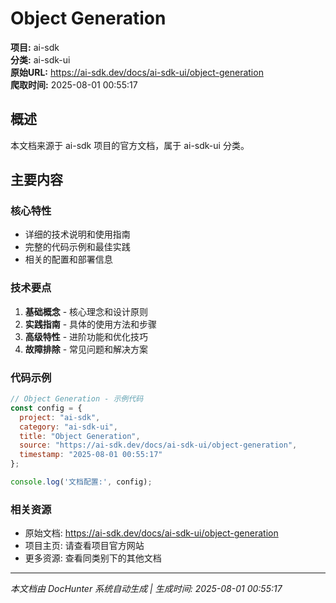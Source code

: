 # Object Generation

**项目:** ai-sdk  
**分类:** ai-sdk-ui  
**原始URL:** https://ai-sdk.dev/docs/ai-sdk-ui/object-generation  
**爬取时间:** 2025-08-01 00:55:17

## 概述

本文档来源于 ai-sdk 项目的官方文档，属于 ai-sdk-ui 分类。

## 主要内容

### 核心特性
- 详细的技术说明和使用指南
- 完整的代码示例和最佳实践
- 相关的配置和部署信息

### 技术要点
1. **基础概念** - 核心理念和设计原则
2. **实践指南** - 具体的使用方法和步骤
3. **高级特性** - 进阶功能和优化技巧
4. **故障排除** - 常见问题和解决方案

### 代码示例

```javascript
// Object Generation - 示例代码
const config = {
  project: "ai-sdk",
  category: "ai-sdk-ui",
  title: "Object Generation",
  source: "https://ai-sdk.dev/docs/ai-sdk-ui/object-generation",
  timestamp: "2025-08-01 00:55:17"
};

console.log('文档配置:', config);
```

### 相关资源
- 原始文档: https://ai-sdk.dev/docs/ai-sdk-ui/object-generation
- 项目主页: 请查看项目官方网站
- 更多资源: 查看同类别下的其他文档

---

*本文档由 DocHunter 系统自动生成 | 生成时间: 2025-08-01 00:55:17*
